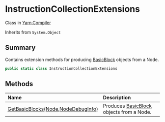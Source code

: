 # InstructionCollectionExtensions

Class in [Yarn.Compiler](/docs/api/csharp/yarn.compiler.md)

Inherits from `System.Object`

## Summary


Contains extension methods for producing  <a href="yarn.compiler.basicblock.md">BasicBlock</a> 
objects from a Node.


```csharp
public static class InstructionCollectionExtensions
```

## Methods

|Name|Description|
|:---|:---|
|[GetBasicBlocks(Node,NodeDebugInfo)](/docs/api/csharp/yarn.compiler.instructioncollectionextensions.getbasicblocks.md)|Produces  <a href="yarn.compiler.basicblock.md">BasicBlock</a>  objects from a Node.|

